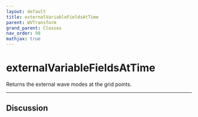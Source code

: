 ```yaml
---
layout: default
title: externalVariableFieldsAtTime
parent: WVTransform
grand_parent: Classes
nav_order: 98
mathjax: true
---
```


#  externalVariableFieldsAtTime

Returns the external wave modes at the grid points.


---

## Discussion

  
